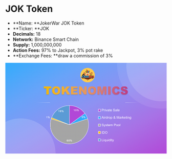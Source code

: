 # JOK Token

* **Name: **JokerWar JOK Token
* **Ticker: **JOK
* **Decimals:** 18
* **Network:** Binance Smart Chain
* **Supply:** 1,000,000,000
* **Action Fees:** 97% to Jackpot, 3% pot rake
* **Exchange Fees: **draw a commission of 3%

![](<../.gitbook/assets/token (1).png>)
